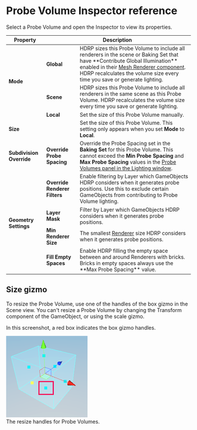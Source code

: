 # Probe Volume Inspector reference

Select a Probe Volume and open the Inspector to view its properties.

<table>
<thead>
    <tr>
    <th><strong>Property</strong></th>
    <th colspan="2"><strong>Description</strong></th>
    </tr>
</thead>
<tbody>
    <tr>
    <tr>
        <td rowspan="4"><strong>Mode</strong></td>
    </tr>
    <tr>
        <td><strong>Global</strong></td>
        <td>HDRP sizes this Probe Volume to include all renderers in the scene or Baking Set that have **Contribute Global Illumination** enabled in their <a href="https://docs.unity3d.com/Manual/class-MeshRenderer.html">Mesh Renderer component</a>. HDRP recalculates the volume size every time you save or generate lighting.</td>
    </tr>
    <tr>
        <td><strong>Scene</strong></td>
        <td>HDRP sizes this Probe Volume to include all renderers in the same scene as this Probe Volume. HDRP recalculates the volume size every time you save or generate lighting.</td>
    </tr>
    <tr>
        <td><strong>Local</strong></td>
        <td>Set the size of this Probe Volume manually.</td>
    </tr>
    <tr>
        <td colspan="2"><strong>Size</strong></td>
        <td colspan="">Set the size of this Probe Volume. This setting only appears when you set <strong>Mode</strong> to <strong>Local</strong>.</td>
    </tr>
    <tr>
        <td rowspan="2"><strong>Subdivision Override</strong></td>
    </tr>
    <tr>
        <td><strong>Override Probe Spacing</strong></td>
        <td>Override the Probe Spacing set in the <strong>Baking Set</strong> for this Probe Volume. This cannot exceed the <strong>Min Probe Spacing</strong> and <strong>Max Probe Spacing</strong> values in the <a href="probevolumes-lighting-panel-reference.md">Probe Volumes panel in the Lighting window</a>.</td>
    </tr>
    <tr>
        <td rowspan="5"><strong>Geometry Settings</strong></td>
    </tr>
    <tr>
        <td><strong>Override Renderer Filters</strong></td>
        <td>Enable filtering by Layer which GameObjects HDRP considers when it generates probe positions. Use this to exclude certain GameObjects from contributing to Probe Volume lighting.</td>
    </tr>
    <tr>
        <td><strong>Layer Mask</strong></td>
        <td>Filter by Layer which GameObjects HDRP considers when it generates probe positions.</td>
    </tr>
    <tr>
        <td><strong>Min Renderer Size</strong></td>
        <td>The smallest <a href="https://docs.unity3d.com/ScriptReference/Renderer.html">Renderer</a> size HDRP considers when it generates probe positions.</td>
    </tr>
    <tr>
        <td><strong>Fill Empty Spaces</strong></td>
        <td>Enable HDRP filling the empty space between and around Renderers with bricks. Bricks in empty spaces always use the **Max Probe Spacing** value.</td>
    </tr>
</tbody>
</table>

## Size gizmo
<a name ="size-gizmo"></a>
To resize the Probe Volume, use one of the handles of the box gizmo in the Scene view. You can't resize a Probe Volume by changing the Transform component of the GameObject, or using the scale gizmo.

In this screenshot, a red box indicates the box gizmo handles.

![](Images/ProbeVolume-Size-gizmo.png)<br/>
The resize handles for Probe Volumes.
